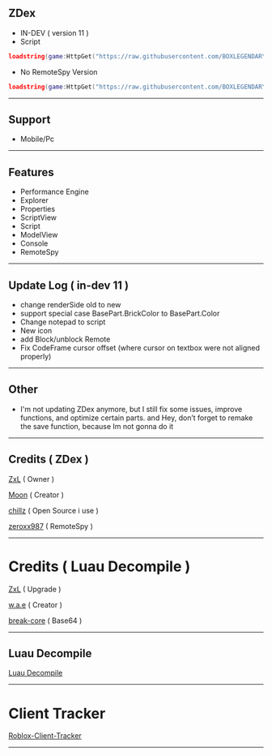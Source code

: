 ## ZDex 
* IN-DEV ( version 11 )
* Script
```lua
loadstring(game:HttpGet("https://raw.githubusercontent.com/BOXLEGENDARY/ZDex/main/ZDex1.lua"))()
```
* No RemoteSpy Version
```lua
loadstring(game:HttpGet("https://raw.githubusercontent.com/BOXLEGENDARY/ZDex/main/ZDex2.lua"))()
```

---

## Support
* Mobile/Pc

---

## Features
* Performance Engine
* Explorer
* Properties
* ScriptView
* Script
* ModelView
* Console
* RemoteSpy

---

## Update Log ( in-dev 11 )
* change renderSide old to new
* support special case BasePart.BrickColor to BasePart.Color
* Change notepad to script
* New icon
* add Block/unblock Remote
* Fix CodeFrame cursor offset (where cursor on textbox were not aligned properly)

---

## Other
* I'm not updating ZDex anymore, but I still fix some issues, improve functions, and optimize certain parts. and Hey, don’t forget to remake the save function, because Im not gonna do it

---

## Credits ( ZDex )
[ZxL](https://youtu.be/dQw4w9WgXcQ?si=IkAXjfO3Uf2UOJ9V) ( Owner )

[Moon](https://github.com/LorekeeperZinnia/Dex) ( Creator )

[chillz](https://github.com/AZYsGithub/DexPlusPlus) ( Open Source i use )

[zeroxx987](https://scriptblox.com/script/Universal-Script-BootSpy-12998) ( RemoteSpy )

---

# Credits ( Luau Decompile )

[ZxL](https://youtu.be/dQw4w9WgXcQ?si=IkAXjfO3Uf2UOJ9V) ( Upgrade )

[w.a.e](https://github.com/w-a-e) ( Creator )

[break-core](https://github.com/break-core) ( Base64 )

---

## Luau Decompile
[Luau Decompile](https://github.com/BOXLEGENDARY/LuauDecompile)

---

# Client Tracker

[Roblox-Client-Tracker](https://github.com/MaximumADHD/Roblox-Client-Tracker)

---
